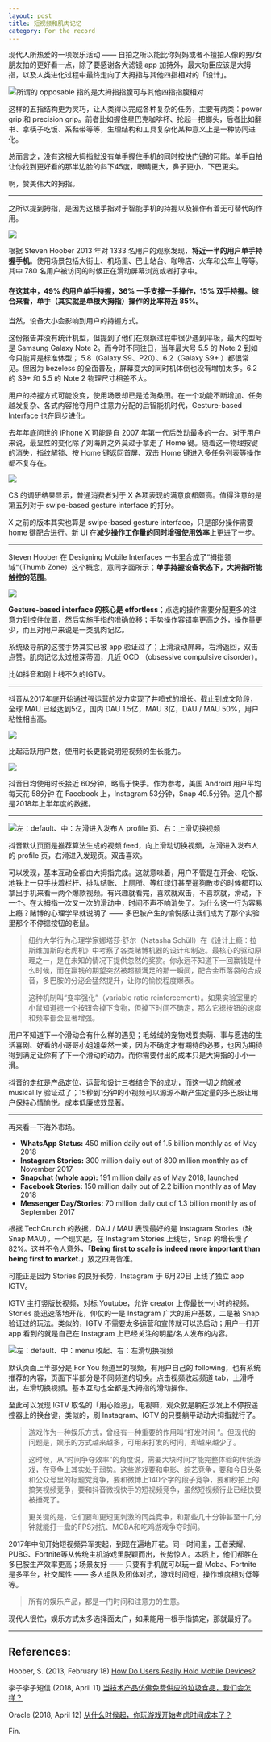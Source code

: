 ```yaml
---
layout: post
title: 短视频和肌肉记忆
category: For the record
---
```


现代人所热爱的一项娱乐活动 —— 自拍之所以能比你妈妈或者不擅拍人像的男/女朋友拍的更好看一点，除了要感谢各大滤镜 app 加持外，最大功臣应该是大拇指，以及人类进化过程中最终走向了大拇指与其他四指相对的「设计」。

![](/images/opposable-thumb.jpg "所谓的 opposable 指的是大拇指指腹可与其他四指指腹相对")

这样的五指结构更为灵巧，让人类得以完成各种复杂的任务，主要有两类：power grip 和 precision grip。前者比如握住星巴克咖啡杯、抡起一把榔头，后者比如翻书、拿筷子吃饭、系鞋带等等，生理结构和工具复杂化某种意义上是一种协同进化。

总而言之，没有这根大拇指就没有单手握住手机的同时按快门键的可能。单手自拍让你找到更好看的那半边脸的斜下45度，眼睛更大，鼻子更小，下巴更尖。

啊，赞美伟大的拇指。

---

之所以提到拇指，是因为这根手指对于智能手机的持握以及操作有着无可替代的作用。

![](/images/gadgetholding.jpg)

根据 Steven Hoober 2013 年对 1333 名用户的观察发现，**将近一半的用户单手持握手机**。使用场景包括大街上、机场里、巴士站台、咖啡店、火车和公车上等等。其中 780 名用户被访问的时候正在滑动屏幕浏览或者打字中。

#### 在这其中，49% 的用户单手持握，36% 一手支撑一手操作，15% 双手持握。综合来看，单手（其实就是单根大拇指）操作的比率将近 85%。

当然，设备大小会影响到用户的持握方式。

这份报告并没有统计机型，但提到了他们在观察过程中很少遇到平板，最大的型号是 Samsung Galaxy Note 2。而今时不同往日，当年最大号 5.5 的 Note 2 到如今只能算是标准体型； 5.8（Galaxy S9、P20）、6.2（Galaxy S9+ ）都很常见。但因为 bezeless 的全面普及，屏幕变大的同时机体倒也没有增加太多。6.2 的 S9+ 和 5.5 的 Note 2 物理尺寸相差不大。

用户的持握方式可能没变，使用场景却已是沧海桑田。在一个功能不断增加、任务越发复杂、各式内容抢夺用户注意力分配的后智能机时代，Gesture-based Interface 也在同步进化。

去年年底问世的 iPhone X 可能是自 2007 年第一代后改动最多的一台。对于用户来说，最显性的变化除了刘海屏之外莫过于拿走了 Home 键。随着这一物理按键的消失，指纹解锁、按 Home 键返回首屏、双击 Home 键进入多任务列表等操作都不复存在。

![](/images/x-feature-customer-satisfication.jpg)

CS 的调研结果显示，普通消费者对于 X 各项表现的满意度都颇高。值得注意的是第五列对于 swipe-based gesture interface 的打分。

X 之前的版本其实也算是 swipe-based gesture interface，只是部分操作需要 home 键配合进行。新 UI 在**减少操作工作量的同时增强使用效率**上更进了一步。

---

Steven Hoober 在 Designing Mobile Interfaces 一书里合成了“拇指领域“（Thumb Zone）这个概念，意同字面所示；**单手持握设备状态下，大拇指所能触控的范围**。

![](/images/thumb-zone.png)

**Gesture-based interface 的核心是 effortless**；点选的操作需要分配更多的注意力到控件位置，然后实施手指的准确位移；手势操作容错率更高之外，操作量更少，而且对用户来说是一类肌肉记忆。

系统级导航的这套手势其实已被 app 验证过了；上滑滚动屏幕，右滑返回，双击点赞。肌肉记忆太过根深蒂固，几近 OCD （obsessive compulsive disorder）。

比如抖音和刚上线不久的IGTV。

---

抖音从2017年底开始通过强运营的发力实现了井喷式的增长。截止到成文阶段，全球 MAU 已经达到5亿，国内 DAU 1.5亿，MAU 3亿，DAU / MAU 50%，用户粘性相当高。

![](/images/shortvideo1.png)

比起活跃用户数，使用时长更能说明短视频的生长能力。

![](/images/shortvideo2.png)

抖音日均使用时长接近 60分钟，略高于快手。作为参考，美国 Android 用户平均每天花 58分钟 在 Facebook 上，Instagram 53分钟，Snap 49.5分钟。这几个都是2018年上半年度的数据。

---

![](/images/douyin.jpg "左：default、中：左滑进入发布人 profile 页、右：上滑切换视频")

抖音默认页面是推荐算法生成的视频 feed，向上滑动切换视频，左滑进入发布人的 profile 页，右滑进入发现页。双击喜欢。

可以发现，基本互动全都由大拇指完成。这就意味着，用户不管是在开会、吃饭、地铁上一只手扶着栏杆、排队结账、上厕所、等红绿灯甚至遛狗散步的时候都可以拿出手机来看一两个爆款视频。有兴趣就看完，喜欢就双击，不喜欢就，滑动，下一个。在大拇指一次又一次的滑动中，时间不声不响消失了。为什么这一行为容易上瘾？赌博的心理学早就说明了 —— 多巴胺产生的愉悦感让我们成为了那个实验里那个不停摁按钮的老鼠。



> 纽约大学行为心理学家娜塔莎·舒尔（Natasha Schüll）在《设计上瘾：拉斯维加斯的老虎机》中考察了各类赌博机器的设计和制造。最核心的驱动原理之一，是在未知的情况下提供忽然的奖赏。你永远不知道下一回赢钱是什么时候，而在赢钱的期望突然被超额满足的那一瞬间，配合金币落袋的合成音，多巴胺的分泌会猛然提升，让你的愉悦程度爆表。
>
> 这种机制叫“变率强化”（variable ratio reinforcement）。如果实验室里的小鼠知道摁一个按钮会掉下食物，但掉下时间不确定，那么它摁按钮的速度和频率都会显著增强。

用户不知道下一个滑动会有什么样的遇见；毛绒绒的宠物戏耍卖萌、事与愿违的生活喜剧、好看的小哥哥小姐姐粲然一笑，因为不确定才有期待的必要，也因为期待得到满足让你有了下一个滑动的动力。而你需要付出的成本只是大拇指的小小一滑。

抖音的走红是产品定位、运营和设计三者结合下的成功，而这一切之前就被 musical.ly 验证过了；15秒到1分钟的小视频可以源源不断产生定量的多巴胺让用户保持心情愉悦。成本低廉成效显著。

---

再来看一下海外市场。

- **WhatsApp Status:** 450 million daily out of 1.5 billion monthly as of May 2018
- **Instagram Stories:** 300 million daily out of 800 million monthly as of November 2017
- **Snapchat (whole app):** 191 million daily as of May 2018, launched
- **Facebook Stories:** 150 million daily out of 2.2 billion monthly as of May 2018
- **Messenger Day/Stories:** 70 million daily out of 1.3 billion monthly as of September 2017

根据 TechCrunch 的数据，DAU / MAU 表现最好的是 Instagram Stories（缺 Snap MAU）。一个现实是，在 Instagram Stories 上线后，Snap 的增长慢了 82%。这并不令人意外，「**Being first to scale is indeed more important than being first to market.**」放之四海皆准。

可能正是因为 Stories 的良好长势，Instagram 于 6月20日 上线了独立 app IGTV。

IGTV 主打竖版长视频，对标 Youtube，允许 creator 上传最长一小时的视频。Stories 能迅速落地开花，仰仗的一是 Instagram 广大的用户基数，二是被 Snap 验证过的玩法。类似的，IGTV 不需要太多运营和宣传就可以热启动；用户一打开 app 看到的就是自己在 Instagram 上已经关注的明星/名人发布的内容。

![](/images/IGTV.jpg "左：default、中：menu 收起、右：左滑切换视频")

默认页面上半部分是 For You 频道里的视频，有用户自己的 following，也有系统推荐的内容，页面下半部分是不同频道的切换。点击视频收起频道 tab，上滑呼出，左滑切换视频。基本互动也全都是大拇指的滑动操作。

至此可以发现 IGTV 取名的「用心险恶」，电视嘛，观众就是躺在沙发上不停按遥控器上的换台键，类似的，刷 Instagram、IGTV 的只要躺平动动大拇指就行了。



> 游戏作为一种娱乐方式，曾经有一种重要的作用叫“打发时间 ”。但现代的问题是，娱乐的方式越来越多，可用来打发的时间，却越来越少了。
>
> 这时候，从“时间争夺效率”的角度说，需要大块时间才能完整体验的传统游戏，在竞争上其实处于弱势。这些游戏要和电影、综艺竞争，要和今日头条和公众号里的标题党竞争，要和微博上140个字的段子竞争，要和秒拍上的搞笑视频竞争，要和抖音微视快手的短视频竞争，虽然短视频行业已经快要被捶死了。
>
> 更关键的是，它们要和更短更刺激的同类竞争，和那些几十分钟甚至十几分钟就能打一盘的FPS对抗、MOBA和吃鸡游戏争夺时间。

2017年中旬开始短视频异军突起，到现在遍地开花。同一时间里，王者荣耀、PUBG、Fortnite等从传统主机游戏里脱颖而出，长势惊人。本质上，他们都胜在多巴胺生产效率更高；场景友好 —— 只要有手机就可以玩一盘 Moba、Fortnite 是多平台，社交属性 —— 多人组队及团体对抗，游戏时间短，操作难度相对低等等。

> 所有的娱乐产品，都是一门时间和注意力的生意。

现代人很忙，娱乐方式太多选择面太广，如果能用一根手指搞定，那就最好了。



---

## References:

Hoober, S. (2013, February 18) [How Do Users Really Hold Mobile Devices?](https://www.uxmatters.com/mt/archives/2013/02/how-do-users-really-hold-mobile-devices.php)

李子李子短信 (2018, April 11) [当技术产品仿佛免费供应的垃圾食品，我们会怎样？](https://www.guokr.com/article/442878/)

Oracle (2018, April 12) [从什么时候起，你玩游戏开始考虑时间成本了？](https://mp.weixin.qq.com/s/AZxeXL8wgggB-8jkkCNRiA)



Fin.